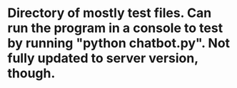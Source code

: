 # Directory of mostly test files. Can run the program in a console to test by running "python chatbot.py". Not fully updated to server version, though.
